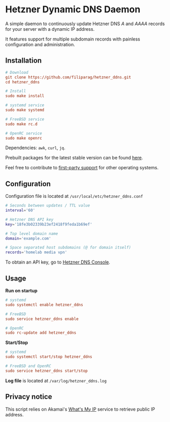 # Hetzner Dynamic DNS Daemon

A simple daemon to continuously update Hetzner DNS
*A* and *AAAA* records for your server with a dynamic IP address.

It features support for multiple subdomain records with painless
configuration and administration.

## Installation

```ini
# Download
git clone https://github.com/filiparag/hetzner_ddns.git
cd hetzner_ddns

# Install
sudo make install

# systemd service
sudo make systemd

# FreeBSD service
sudo make rc.d

# OpenRC service
sudo make openrc
```

Dependencies: `awk`, `curl`, `jq`.

Prebuilt packages for the latest stable version can be found
[here](https://github.com/filiparag/hetzner_ddns/releases/latest).

Feel free to contribute to [first-party support](./release) for other operating systems.

## Configuration

Configuration file is located at `/usr/local/etc/hetzner_ddns.conf`

```sh
# Seconds between updates / TTL value
interval='60'

# Hetzner DNS API key
key='18fe3b02339b23ef2418f9feda1b69ef'

# Top level domain name
domain='example.com'

# Space separated host subdomains (@ for domain itself)
records='homelab media vpn'
```

To obtain an API key, go to [Hetzner DNS Console](https://dns.hetzner.com/settings/api-token).

## Usage

**Run on startup**
```ini
# systemd
sudo systemctl enable hetzner_ddns

# FreeBSD
sudo service hetzner_ddns enable

# OpenRC
sudo rc-update add hetzner_ddns
```

**Start/Stop**
```ini
# systemd
sudo systemctl start/stop hetzner_ddns

# FreeBSD and OpenRC
sudo service hetzner_ddns start/stop
```

**Log file** is located at `/var/log/hetzner_ddns.log` 

## Privacy notice

This script relies on Akamai's [What's My IP](http://whatismyip.akamai.com/)
service to retrieve public IP address.